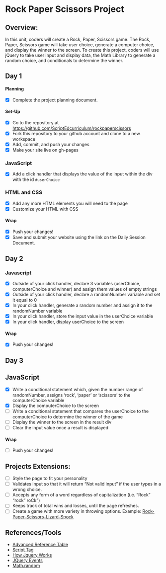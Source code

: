 # Rock Paper Scissors Project

## Overview: 
In this unit, coders will create a Rock, Paper, Scissors game. The Rock, Paper, Scissors game will take user choice, generate a computer choice, and display the winner to the screen. To create this project, coders will use jQuery to take user input and display data, the Math Library to generate a random choice, and conditionals to determine the winner.

## Day 1

#### Planning
- [x] Complete the project planning document.
#### Set-Up
- [x] Go to the repository at https://github.com/ScriptEdcurriculum/rockpaperscissors
- [x] Fork this repository to your github account and clone to a new workspace
- [x] Add, commit, and push your changes
- [x] Make your site live on gh-pages

### JavaScript
- [x] Add a click handler that displays the value of the input within the div with the id `#userChoice`


### HTML and CSS
- [x] Add any more HTML elements you will need to the page
- [x] Customize your HTML with CSS

#### Wrap
- [x] Push your changes!
- [x] Save and submit your website using the link on the Daily Session Document.

## Day 2

### Javascript 

- [x] Outside of your click handler, declare 3 variables (userChoice, computerChoice and winner) and assign them values of empty strings
- [x] Outside of your click handler, declare a randomNumber variable and set it equal to 0
- [x] In your click handler, generate a random number and assign it to the randomNumber variable
- [x] In your click handler, store the input value in the userChoice variable	
- [x] In your click handler, display userChoice to the screen
#### Wrap
- [x] Push your changes!

## Day 3

## JavaScript
- [x] Write a conditional statement which, given the number range of randomNumber, assigns ‘rock’, ‘paper’ or ‘scissors’ to the computerChoice variable 
- [x] Display the computerChoice to the screen
- [ ] Write a conditional statement that compares the userChoice to the computerChoice to determine the winner of the game
- [ ] Display the winner to the screen in the result div
- [ ] Clear the input value once a result is displayed

#### Wrap
- [ ] Push your changes!

## Projects Extensions:
- [ ] Style the page to fit your personality
- [ ] Validates input so that it will return “Not valid input” if the user types in a wrong choice. 
- [ ] Accepts any form of a word regardless of capitalization (i.e. “Rock” “rock” roCk”)
- [ ] Keeps track of total wins and losses, until the page refreshes. 
- [ ] Create a game with more variety in throwing options. Example: [Rock-Paper-Scissors-Lizard-Spock](http://en.wikipedia.org/wiki/Rock-paper-scissors-lizard-Spock)

## References/Tools
* [Advanced Reference Table]()
* [Script Tag](http://javascript.crockford.com/script.html)
* [How Jquery Works](http://learn.jquery.com/about-jquery/how-jquery-works/)
* [JQuery Events](http://api.jquery.com/category/events/)
* [Math.random](https://developer.mozilla.org/en-US/docs/Web/JavaScript/Reference/Global_Objects/Math/random)
